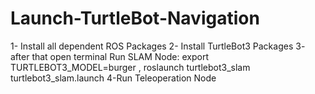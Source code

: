 # Launch-TurtleBot-Navigation
1- Install all dependent ROS Packages 
2- Install TurtleBot3 Packages 
3- after that open terminal Run SLAM Node: export TURTLEBOT3_MODEL=burger , roslaunch turtlebot3_slam turtlebot3_slam.launch 
4-Run Teleoperation Node
